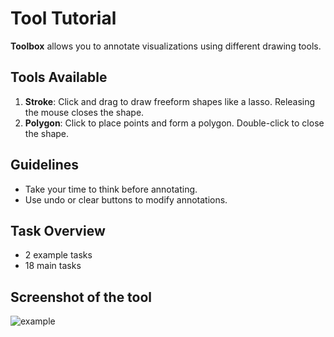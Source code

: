 # Tool Tutorial

**Toolbox** allows you to annotate visualizations using different drawing tools.  

## Tools Available  
1. **Stroke**: Click and drag to draw freeform shapes like a lasso. Releasing the mouse closes the shape.  
2. **Polygon**: Click to place points and form a polygon. Double-click to close the shape.  

## Guidelines  
- Take your time to think before annotating.  
- Use undo or clear buttons to modify annotations.  

## Task Overview  
- 2 example tasks  
- 18 main tasks  

## Screenshot of the tool
![example](/Revisit-Study/tools/assets/importAnnot.png)  

